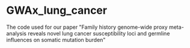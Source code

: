 # GWAx_lung_cancer
The code used for our paper "Family history genome-wide proxy meta-analysis reveals novel lung cancer susceptibility loci and germline influences on somatic mutation burden"
